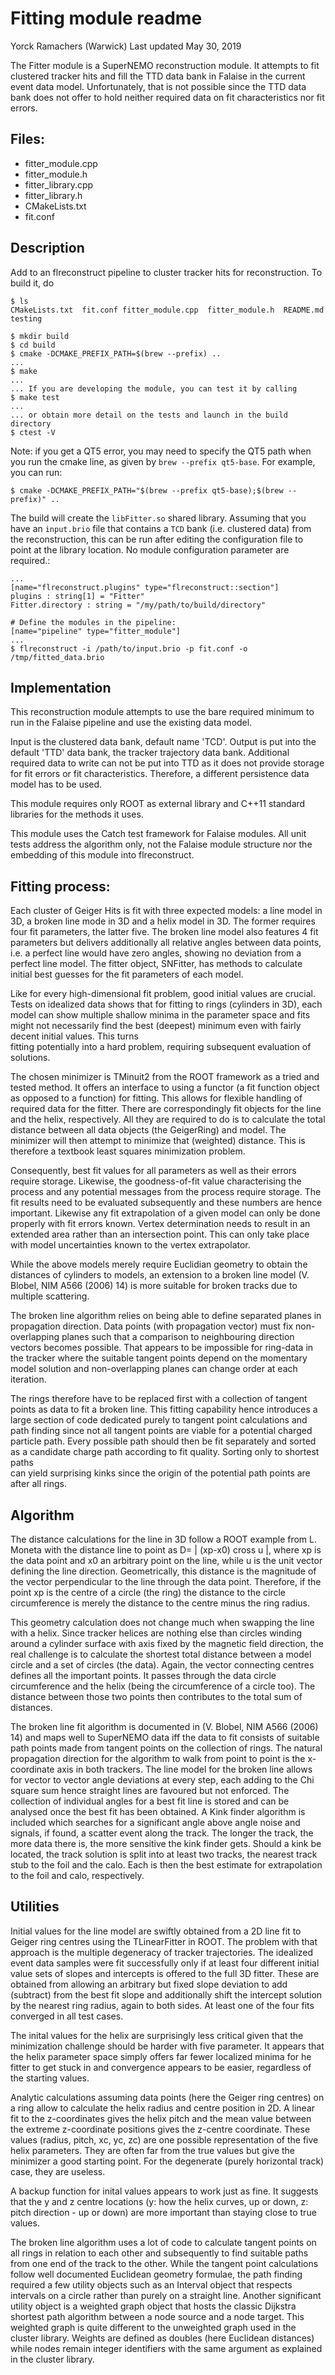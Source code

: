 # Fitting module readme

Yorck Ramachers (Warwick)
Last updated May 30, 2019

The Fitter module is a SuperNEMO reconstruction module. It attempts to
fit clustered tracker hits and fill the TTD data bank in Falaise in the current
event data model. Unfortunately, that is not possible since the TTD data 
bank does not offer to hold neither required data on fit characteristics 
nor fit errors.


## Files:

- fitter_module.cpp
- fitter_module.h
- fitter_library.cpp
- fitter_library.h
- CMakeLists.txt
- fit.conf


## Description

Add to an flreconstruct pipeline to cluster tracker hits for reconstruction. To build it, do

``` console
$ ls
CMakeLists.txt  fit.conf fitter_module.cpp  fitter_module.h  README.md  testing

$ mkdir build
$ cd build
$ cmake -DCMAKE_PREFIX_PATH=$(brew --prefix) ..
...
$ make
...
... If you are developing the module, you can test it by calling
$ make test
...
... or obtain more detail on the tests and launch in the build directory
$ ctest -V
```

Note: if you get a QT5 error, you may need to specify the QT5 path when you run the cmake line, as given by `brew --prefix qt5-base`. For example, you can run:
``` console
$ cmake -DCMAKE_PREFIX_PATH="$(brew --prefix qt5-base);$(brew --prefix)" ..
``` 

The build will create the `libFitter.so` shared library. Assuming that you have an `input.brio` file that contains
a `TCD` bank (i.e. clustered data) from the reconstruction, this can be run after editing
the configuration file to point at the library location. No module configuration parameter are required.:

``` console
...
[name="flreconstruct.plugins" type="flreconstruct::section"]
plugins : string[1] = "Fitter"
Fitter.directory : string = "/my/path/to/build/directory"

# Define the modules in the pipeline:
[name="pipeline" type="fitter_module"]
...
$ flreconstruct -i /path/to/input.brio -p fit.conf -o /tmp/fitted_data.brio
```

## Implementation

This reconstruction module attempts to use the bare required minimum to run in
the Falaise pipeline and use the existing data model. 

Input is the clustered data bank, default name 'TCD'. Output is put into the
default 'TTD' data bank, the tracker trajectory data bank. Additional required 
data to write can not be put into TTD as it does not provide storage for fit errors 
or fit characteristics. Therefore, a different persistence data model has to be used.

This module requires only ROOT as external library and C++11 standard 
libraries for the methods it uses.

This module uses the Catch test framework for Falaise
modules. All unit tests address the algorithm only, not the Falaise module
structure nor the embedding of this module into flreconstruct.

## Fitting process:

Each cluster of Geiger Hits is fit with three expected models: a line model in 3D, 
a broken line mode in 3D and a helix model in 3D. The former requires four fit 
parameters, the latter five. The broken line model also features 4 fit parameters but 
delivers additionally all relative angles between data points, i.e. a perfect 
line would have zero angles, showing no deviation from a perfect line model. The 
fitter object, SNFitter, has methods to calculate initial best guesses for the fit 
parameters of each model. 

Like for every high-dimensional fit problem, good initial values are crucial. Tests 
on idealized data shows that for fitting to rings (cylinders in 3D), each model can 
show multiple shallow minima in the parameter space and fits might not necessarily 
find the best (deepest) minimum even with fairly decent initial values. This turns  
fitting potentially into a hard problem, requiring subsequent evaluation of solutions.

The chosen minimizer is TMinuit2 from the ROOT framework as a tried and tested method. 
It offers an interface to using a functor (a fit function object as opposed to a function) 
for fitting. This allows for flexible handling of required data for the fitter. There are 
correspondingly fit objects for the line and the helix, respectively. All they are 
required to do is to calculate the total distance between all data objects (the GeigerRing) 
and model. The minimizer will then attempt to minimize that (weighted) distance. This is 
therefore a textbook least squares minimization problem.

Consequently, best fit values for all parameters as well as their errors require storage. 
Likewise, the goodness-of-fit value characterising the process and any potential messages 
from the process require storage. The fit results need to be evaluated subsequently and 
these numbers are hence important. Likewise any fit extrapolation of a given model can 
only be done properly with fit errors known. Vertex determination needs to result in 
an extended area rather than an intersection point. This can only take place with model 
uncertainties known to the vertex extrapolator.

While the above models merely require Euclidian geometry to obtain the distances of 
cylinders to models, an extension to a broken line model (V. Blobel, NIM A566 (2006) 14) 
is more suitable for broken tracks due to multiple scattering. 

The broken line algorithm relies on being able to define separated planes in propagation 
direction. Data points (with propagation vector) must fix non-overlapping planes such that a comparison to 
neighbouring direction vectors becomes possible. That appears to be impossible for ring-data 
in the tracker where the suitable tangent points depend on the momentary model solution and 
non-overlapping planes can change order at each iteration. 

The rings therefore have to be replaced first with a collection of tangent points as data 
to fit a broken line. This fitting capability hence introduces a large section of code 
dedicated purely to tangent point calculations and path finding since not all tangent points 
are viable for a potential charged particle path. Every possible path should then be fit separately 
and sorted as a candidate charge path according to fit quality. Sorting only to shortest paths  
can yield surprising kinks since the origin of the potential path points are after all rings.

## Algorithm 

The distance calculations for the line in 3D follow a ROOT example from L. Moneta with the 
distance line to point as D= | (xp-x0) cross  u |, where xp is the data point and x0 an 
arbitrary point on the line, while u is the unit vector defining the line direction. Geometrically, 
this distance is the magnitude of the vector perpendicular to the line through the data point. 
Therefore, if the point xp is the centre of a circle (the ring) the distance to the circle 
circumference is merely the distance to the centre minus the ring radius.

This geometry calculation does not change much when swapping the line with a helix. Since tracker 
helices are nothing else than circles winding around a cylinder surface with axis fixed by the 
magnetic field direction, the real challenge is to calculate the shortest total distance 
between a model circle and a set of circles (the data). Again, the vector connecting centres 
defines all the important points. It passes through the data circle circumference and the 
helix (being the circumference of a circle too). The distance between those two points then 
contributes to the total sum of distances.

The broken line fit algorithm is documented in (V. Blobel, NIM A566 (2006) 14) and maps 
well to SuperNEMO data iff the data to fit consists of suitable path points made from 
tangent points on the collection of rings. The natural propagation direction for 
the algorithm to walk from point to point is the x-coordinate axis in both trackers.
The line model for the broken line allows for vector to vector angle deviations at every 
step, each adding to the Chi square sum hence straight lines are favoured but not 
enforced. The collection of individual angles for a best fit line is stored and can be 
analysed once the best fit has been obtained. A Kink finder algorithm is included which 
searches for a significant angle above angle noise and signals, if found, a scatter event 
along the track. The longer the track, the more data there is, the more sensitive the 
kink finder gets. Should a kink be located, the track solution is split into 
at least two tracks, the nearest track stub to the foil and the calo. Each is then the best 
estimate for extrapolation to the foil and calo, respectively.

## Utilities

Initial values for the line model are swiftly obtained from a 2D line fit to 
Geiger ring centres using the TLinearFitter in ROOT. The problem with that 
approach is the multiple degeneracy of tracker trajectories. The idealized 
event data samples were fit successfully only if at least four different 
initial value sets of slopes and intercepts is offered to the full 3D fitter. These 
are obtained from allowing an arbitrary but fixed slope deviation to add (subtract) 
from the best fit slope and additionally shift the intercept solution by the 
nearest ring radius, again to both sides. At least one of the four fits converged 
in all test cases.

The inital values for the helix are surprisingly less critical given that the minimization 
challenge should be harder with five parameter. It appears that the helix parameter space 
simply offers far fewer localized minima for he fitter to get stuck in and convergence 
appears to be easier, regardless of the starting values. 

Analytic calculations assuming data points (here the Geiger ring centres) on a ring 
allow to calculate the helix radius and centre position in 2D. A linear fit to the z-coordinates 
gives the helix pitch and the mean value between the extreme z-coordinate positions gives the 
z-centre coordinate. These values (radius, pitch, xc, yc, zc) are one possible representation of the 
five helix parameters. They are often far from the true values but give the minimizer a good 
starting point. For the degenerate (purely horizontal track) case, they are useless. 

A backup function for inital values appears to work just as fine. It suggests that the y and z centre 
locations (y: how the helix curves, up or down, z: pitch direction - up or down) are more 
important than staying close to true values.

The broken line algorithm uses a lot of code to calculate tangent points on all rings in relation 
to each other and subsequently to find suitable paths from one end of the track to the other.
While the tangent point calculations follow well documented Euclidean geometry formulae, the 
path finding required a few utility objects such as an Interval object that respects intervals on
a circle rather than purely on a straight line. Another significant utility object is a 
weighted graph object that hosts the classic Dijkstra shortest path algorithm between a 
node source and a node target. This weighted graph is quite different to the unweighted 
graph used in the cluster library. Weights are defined as doubles (here Euclidean distances) 
while nodes remain integer identifiers with the same argument as explained in the cluster library.
